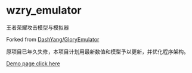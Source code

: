# wzry_emulator

王者荣耀攻击模型与模拟器

Forked from [DashYang/GloryEmulator](https://github.com/DashYang/DashYang.github.io/tree/master/GloryEmulator)

原项目已年久失修，本项目计划用最新数值和模型予以更新，并优化程序架构。

[Demo page click here](https://nerekihs.github.io/wzry_emulator)
